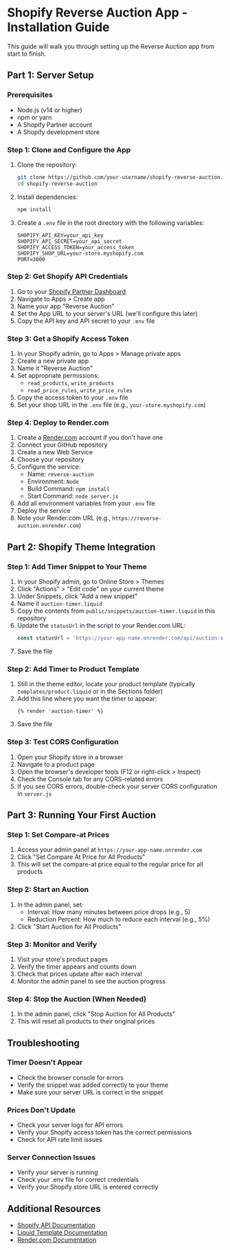 # Shopify Reverse Auction App - Installation Guide

This guide will walk you through setting up the Reverse Auction app from start to finish.

## Part 1: Server Setup

### Prerequisites
- Node.js (v14 or higher)
- npm or yarn
- A Shopify Partner account
- A Shopify development store

### Step 1: Clone and Configure the App

1. Clone the repository:
   ```bash
   git clone https://github.com/your-username/shopify-reverse-auction.git
   cd shopify-reverse-auction
   ```

2. Install dependencies:
   ```bash
   npm install
   ```

3. Create a `.env` file in the root directory with the following variables:
   ```
   SHOPIFY_API_KEY=your_api_key
   SHOPIFY_API_SECRET=your_api_secret
   SHOPIFY_ACCESS_TOKEN=your_access_token
   SHOPIFY_SHOP_URL=your-store.myshopify.com
   PORT=3000
   ```

### Step 2: Get Shopify API Credentials

1. Go to your [Shopify Partner Dashboard](https://partners.shopify.com/)
2. Navigate to Apps > Create app
3. Name your app "Reverse Auction"
4. Set the App URL to your server's URL (we'll configure this later)
5. Copy the API key and API secret to your `.env` file

### Step 3: Get a Shopify Access Token

1. In your Shopify admin, go to Apps > Manage private apps
2. Create a new private app
3. Name it "Reverse Auction"
4. Set appropriate permissions:
   - `read_products`, `write_products`
   - `read_price_rules`, `write_price_rules`
5. Copy the access token to your `.env` file
6. Set your shop URL in the `.env` file (e.g., `your-store.myshopify.com`)

### Step 4: Deploy to Render.com

1. Create a [Render.com](https://render.com) account if you don't have one
2. Connect your GitHub repository
3. Create a new Web Service
4. Choose your repository
5. Configure the service:
   - Name: `reverse-auction`
   - Environment: `Node`
   - Build Command: `npm install`
   - Start Command: `node server.js`
6. Add all environment variables from your `.env` file
7. Deploy the service
8. Note your Render.com URL (e.g., `https://reverse-auction.onrender.com`)

## Part 2: Shopify Theme Integration

### Step 1: Add Timer Snippet to Your Theme

1. In your Shopify admin, go to Online Store > Themes
2. Click "Actions" > "Edit code" on your current theme
3. Under Snippets, click "Add a new snippet"
4. Name it `auction-timer.liquid`
5. Copy the contents from `public/snippets/auction-timer.liquid` in this repository
6. Update the `statusUrl` in the script to your Render.com URL:
   ```javascript
   const statusUrl = 'https://your-app-name.onrender.com/api/auction-status';
   ```
7. Save the file

### Step 2: Add Timer to Product Template

1. Still in the theme editor, locate your product template 
   (typically `templates/product.liquid` or in the Sections folder)
2. Add this line where you want the timer to appear:
   ```liquid
   {% render 'auction-timer' %}
   ```
3. Save the file

### Step 3: Test CORS Configuration

1. Open your Shopify store in a browser
2. Navigate to a product page
3. Open the browser's developer tools (F12 or right-click > Inspect)
4. Check the Console tab for any CORS-related errors
5. If you see CORS errors, double-check your server CORS configuration in `server.js`

## Part 3: Running Your First Auction

### Step 1: Set Compare-at Prices

1. Access your admin panel at `https://your-app-name.onrender.com`
2. Click "Set Compare At Price for All Products"
3. This will set the compare-at price equal to the regular price for all products

### Step 2: Start an Auction

1. In the admin panel, set:
   - Interval: How many minutes between price drops (e.g., 5)
   - Reduction Percent: How much to reduce each interval (e.g., 5%)
2. Click "Start Auction for All Products"

### Step 3: Monitor and Verify

1. Visit your store's product pages
2. Verify the timer appears and counts down
3. Check that prices update after each interval
4. Monitor the admin panel to see the auction progress

### Step 4: Stop the Auction (When Needed)

1. In the admin panel, click "Stop Auction for All Products"
2. This will reset all products to their original prices

## Troubleshooting

### Timer Doesn't Appear
- Check the browser console for errors
- Verify the snippet was added correctly to your theme
- Make sure your server URL is correct in the snippet

### Prices Don't Update
- Check your server logs for API errors
- Verify your Shopify access token has the correct permissions
- Check for API rate limit issues

### Server Connection Issues
- Verify your server is running
- Check your .env file for correct credentials
- Verify your Shopify store URL is entered correctly

## Additional Resources

- [Shopify API Documentation](https://shopify.dev/docs/admin-api)
- [Liquid Template Documentation](https://shopify.dev/docs/themes/liquid/reference)
- [Render.com Documentation](https://render.com/docs) 